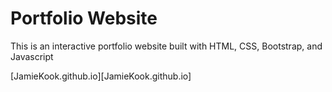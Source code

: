 # Portfolio Website
This is an interactive portfolio website built with HTML, CSS, Bootstrap, and Javascript

[JamieKook.github.io][JamieKook.github.io]
